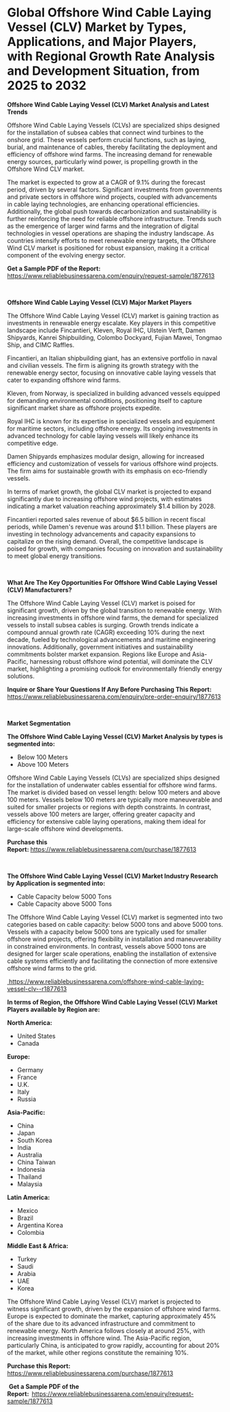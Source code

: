 <p><h1>Global Offshore Wind Cable Laying Vessel (CLV) Market by Types, Applications, and Major Players, with Regional Growth Rate Analysis and Development Situation, from 2025 to 2032</h1></p><p><strong>Offshore Wind Cable Laying Vessel (CLV) Market Analysis and Latest Trends</strong></p>
<p><p>Offshore Wind Cable Laying Vessels (CLVs) are specialized ships designed for the installation of subsea cables that connect wind turbines to the onshore grid. These vessels perform crucial functions, such as laying, burial, and maintenance of cables, thereby facilitating the deployment and efficiency of offshore wind farms. The increasing demand for renewable energy sources, particularly wind power, is propelling growth in the Offshore Wind CLV market.</p><p>The market is expected to grow at a CAGR of 9.1% during the forecast period, driven by several factors. Significant investments from governments and private sectors in offshore wind projects, coupled with advancements in cable laying technologies, are enhancing operational efficiencies. Additionally, the global push towards decarbonization and sustainability is further reinforcing the need for reliable offshore infrastructure. Trends such as the emergence of larger wind farms and the integration of digital technologies in vessel operations are shaping the industry landscape. As countries intensify efforts to meet renewable energy targets, the Offshore Wind CLV market is positioned for robust expansion, making it a critical component of the evolving energy sector.</p></p>
<p><strong>Get a Sample PDF of the Report:&nbsp;</strong> <a href="https://www.reliablebusinessarena.com/enquiry/request-sample/1877613?utm_campaign=2217&utm_medium=2&utm_source=Github&utm_content=ia&utm_term=12042025&utm_id=offshore-wind-cable-laying-vessel-clv">https://www.reliablebusinessarena.com/enquiry/request-sample/1877613</a></p>
<p>&nbsp;</p>
<p><strong>Offshore Wind Cable Laying Vessel (CLV) Major Market Players</strong></p>
<p><p>The Offshore Wind Cable Laying Vessel (CLV) market is gaining traction as investments in renewable energy escalate. Key players in this competitive landscape include Fincantieri, Kleven, Royal IHC, Ulstein Verft, Damen Shipyards, Kanrei Shipbuilding, Colombo Dockyard, Fujian Mawei, Tongmao Ship, and CIMC Raffles.</p><p>Fincantieri, an Italian shipbuilding giant, has an extensive portfolio in naval and civilian vessels. The firm is aligning its growth strategy with the renewable energy sector, focusing on innovative cable laying vessels that cater to expanding offshore wind farms. </p><p>Kleven, from Norway, is specialized in building advanced vessels equipped for demanding environmental conditions, positioning itself to capture significant market share as offshore projects expedite. </p><p>Royal IHC is known for its expertise in specialized vessels and equipment for maritime sectors, including offshore energy. Its ongoing investments in advanced technology for cable laying vessels will likely enhance its competitive edge.</p><p>Damen Shipyards emphasizes modular design, allowing for increased efficiency and customization of vessels for various offshore wind projects. The firm aims for sustainable growth with its emphasis on eco-friendly vessels.</p><p>In terms of market growth, the global CLV market is projected to expand significantly due to increasing offshore wind projects, with estimates indicating a market valuation reaching approximately $1.4 billion by 2028. </p><p>Fincantieri reported sales revenue of about $6.5 billion in recent fiscal periods, while Damen's revenue was around $1.1 billion. These players are investing in technology advancements and capacity expansions to capitalize on the rising demand. Overall, the competitive landscape is poised for growth, with companies focusing on innovation and sustainability to meet global energy transitions.</p></p>
<p>&nbsp;</p>
<p><strong>What Are The Key Opportunities For Offshore Wind Cable Laying Vessel (CLV) Manufacturers?</strong></p>
<p><p>The Offshore Wind Cable Laying Vessel (CLV) market is poised for significant growth, driven by the global transition to renewable energy. With increasing investments in offshore wind farms, the demand for specialized vessels to install subsea cables is surging. Growth trends indicate a compound annual growth rate (CAGR) exceeding 10% during the next decade, fueled by technological advancements and maritime engineering innovations. Additionally, government initiatives and sustainability commitments bolster market expansion. Regions like Europe and Asia-Pacific, harnessing robust offshore wind potential, will dominate the CLV market, highlighting a promising outlook for environmentally friendly energy solutions.</p></p>
<p><strong>Inquire or Share Your Questions If Any Before Purchasing This Report:</strong> <a href="https://www.reliablebusinessarena.com/enquiry/pre-order-enquiry/1877613?utm_campaign=2217&utm_medium=2&utm_source=Github&utm_content=ia&utm_term=12042025&utm_id=offshore-wind-cable-laying-vessel-clv">https://www.reliablebusinessarena.com/enquiry/pre-order-enquiry/1877613</a></p>
<p>&nbsp;</p>
<p><strong>Market Segmentation</strong></p>
<p><strong>The Offshore Wind Cable Laying Vessel (CLV) Market Analysis by types is segmented into:</strong></p>
<p><ul><li>Below 100 Meters</li><li>Above 100 Meters</li></ul></p>
<p><p>Offshore Wind Cable Laying Vessels (CLVs) are specialized ships designed for the installation of underwater cables essential for offshore wind farms. The market is divided based on vessel length: below 100 meters and above 100 meters. Vessels below 100 meters are typically more maneuverable and suited for smaller projects or regions with depth constraints. In contrast, vessels above 100 meters are larger, offering greater capacity and efficiency for extensive cable laying operations, making them ideal for large-scale offshore wind developments.</p></p>
<p><strong>Purchase this Report:&nbsp;</strong><a href="https://www.reliablebusinessarena.com/purchase/1877613?utm_campaign=2217&utm_medium=2&utm_source=Github&utm_content=ia&utm_term=12042025&utm_id=offshore-wind-cable-laying-vessel-clv">https://www.reliablebusinessarena.com/purchase/1877613</a></p>
<p>&nbsp;</p>
<p><strong>The Offshore Wind Cable Laying Vessel (CLV) Market Industry Research by Application is segmented into:</strong></p>
<p><ul><li>Cable Capacity below 5000 Tons</li><li>Cable Capacity above 5000 Tons</li></ul></p>
<p><p>The Offshore Wind Cable Laying Vessel (CLV) market is segmented into two categories based on cable capacity: below 5000 tons and above 5000 tons. Vessels with a capacity below 5000 tons are typically used for smaller offshore wind projects, offering flexibility in installation and maneuverability in constrained environments. In contrast, vessels above 5000 tons are designed for larger scale operations, enabling the installation of extensive cable systems efficiently and facilitating the connection of more extensive offshore wind farms to the grid.</p></p>
<p><a href="https://www.reliablebusinessarena.com/offshore-wind-cable-laying-vessel-clv--r1877613?utm_campaign=2217&utm_medium=2&utm_source=Github&utm_content=ia&utm_term=12042025&utm_id=offshore-wind-cable-laying-vessel-clv">&nbsp;https://www.reliablebusinessarena.com/offshore-wind-cable-laying-vessel-clv--r1877613</a></p>
<p><strong>In terms of Region, the Offshore Wind Cable Laying Vessel (CLV) Market Players available by Region are:</strong></p>
<p>
    <p> <strong> North America: </strong>
        <ul>
            <li>United States</li>
            <li>Canada</li>
        </ul>
        </p> 
    <p> <strong> Europe: </strong>
        <ul>
            <li>Germany</li>
            <li>France</li>
            <li>U.K.</li>
            <li>Italy</li>
            <li>Russia</li>
        </ul>
        </p> 
    <p> <strong> Asia-Pacific: </strong>
        <ul>
            <li>China</li>
            <li>Japan</li>
            <li>South Korea</li>
            <li>India</li>
            <li>Australia</li>
            <li>China Taiwan</li>
            <li>Indonesia</li>
            <li>Thailand</li>
            <li>Malaysia</li>
        </ul>
        </p> 
    <p> <strong> Latin America: </strong>
        <ul>
            <li>Mexico</li>
            <li>Brazil</li>
            <li>Argentina Korea</li>
            <li>Colombia</li>
        </ul>
        </p> 
    <p> <strong> Middle East & Africa: </strong>
        <ul>
            <li>Turkey</li>
            <li>Saudi</li>
            <li>Arabia</li>
            <li>UAE</li>
            <li>Korea</li>
        </ul>
    </p>
    </p>
<p><p>The Offshore Wind Cable Laying Vessel (CLV) market is projected to witness significant growth, driven by the expansion of offshore wind farms. Europe is expected to dominate the market, capturing approximately 45% of the share due to its advanced infrastructure and commitment to renewable energy. North America follows closely at around 25%, with increasing investments in offshore wind. The Asia-Pacific region, particularly China, is anticipated to grow rapidly, accounting for about 20% of the market, while other regions constitute the remaining 10%.</p></p>
<p><strong>Purchase this Report: </strong><a href="https://www.reliablebusinessarena.com/purchase/1877613?utm_campaign=2217&utm_medium=2&utm_source=Github&utm_content=ia&utm_term=12042025&utm_id=offshore-wind-cable-laying-vessel-clv">https://www.reliablebusinessarena.com/purchase/1877613</a></p>
<p>&nbsp;<strong>Get a Sample PDF of the Report:&nbsp;&nbsp;</strong><a href="https://www.reliablebusinessarena.com/enquiry/request-sample/1877613?utm_campaign=2217&utm_medium=2&utm_source=Github&utm_content=ia&utm_term=12042025&utm_id=offshore-wind-cable-laying-vessel-clv">https://www.reliablebusinessarena.com/enquiry/request-sample/1877613</a></p>
<p><strong></strong></p>
<p><p></p><p></p><p></p></p>